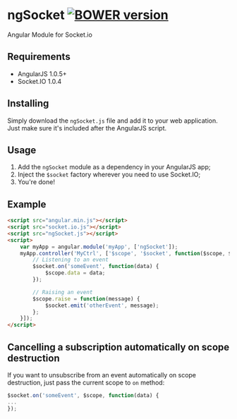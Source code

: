 # ngSocket [![BOWER version](https://badge-me.herokuapp.com/api/bower/chrisenytc/ng-socket.png)](http://badges.enytc.com/for/bower/chrisenytc/ng-socket)

Angular Module for Socket.io

## Requirements

 - AngularJS 1.0.5+
 - Socket.IO 1.0.4

## Installing

Simply download the `ngSocket.js` file and add it to your web application. Just make sure it's included after the AngularJS script.

## Usage

 1. Add the `ngSocket` module as a dependency in your AngularJS app;
 2. Inject the `$socket` factory wherever you need to use Socket.IO;
 3. You're done!

## Example
```html
<script src="angular.min.js"></script>
<script src="socket.io.js"></script>
<script src="ngSocket.js"></script>
<script>
    var myApp = angular.module('myApp', ['ngSocket']);
    myApp.controller('MyCtrl', ['$scope', '$socket', function($scope, $socket) {
        // Listening to an event
        $socket.on('someEvent', function(data) {
            $scope.data = data;
        });

        // Raising an event
        $scope.raise = function(message) {            
            $socket.emit('otherEvent', message);
        };
    }]);
</script>
``` 
## Cancelling a subscription automatically on scope destruction

If you want to unsubscribe from an event automatically on scope destruction, just pass the current scope to `on` method:

```javascript
$socket.on('someEvent', $scope, function(data) { 
... 
});
```
